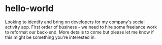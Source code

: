 # hello-world
Looking to identify and bring on developers for my company's social activity app. First order of business - we need to hire some freelance work to reformat our back-end.  More details to come but please let me know if this might be something you're interested in.
